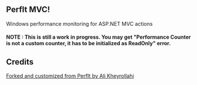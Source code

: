 ## PerfIt MVC!

Windows performance monitoring for ASP.NET MVC actions
#### NOTE : This is still a work in progress. You may get "Performance Counter is not a custom counter, it has to be initialized as ReadOnly" error.
## Credits


[Forked and customized from PerfIt by Ali Kheyrollahi](https://github.com/aliostad/PerfIt)
